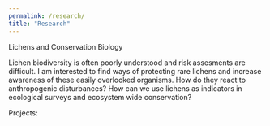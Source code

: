 ```yaml
---
permalink: /research/
title: "Research"
---
```

Lichens and Conservation Biology

Lichen biodiversity is often poorly understood and risk assesments are difficult. I am interested to find ways of protecting rare lichens and increase awareness of these easily overlooked organisms. How do they react to anthropogenic disturbances? How can we use lichens as indicators in ecological surveys and ecosystem wide conservation?

Projects: 
